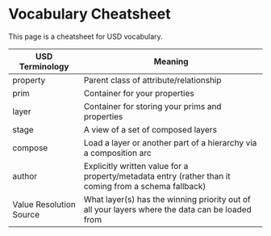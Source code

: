 # Vocabulary Cheatsheet
This page is a cheatsheet for USD vocabulary.

| USD Terminology                       | Meaning                                  |
|---------------------------------------|------------------------------------------|
| property                              | Parent class of attribute/relationship |
| prim                                  | Container for your properties |
| layer                                 | Container for storing your prims and properties |
| stage                                 | A view of a set of composed layers |
| compose                               | Load a layer or another part of a hierarchy via a composition arc |
| author                                | Explicitly written value for a property/metadata entry (rather than it coming from a schema fallback) |
| Value Resolution Source               | What layer(s) has the winning priority out of all your layers where the data can be loaded from |
